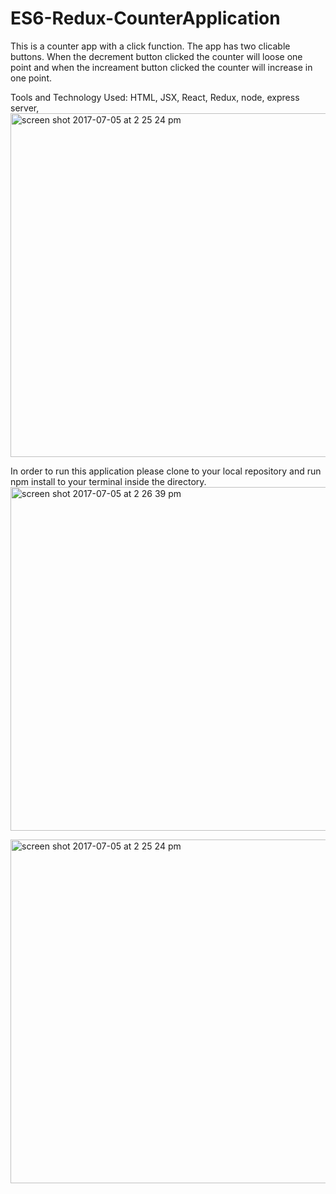 # ES6-Redux-CounterApplication
This is a counter app with a click function. The app has two clicable buttons. When the decrement button clicked the counter will loose one point and when the increament button clicked the counter will increase in one point. 

Tools and Technology Used: HTML, JSX, React, Redux, node, express server,  
<img width="550" alt="screen shot 2017-07-05 at 2 25 24 pm" src="https://user-images.githubusercontent.com/23619819/27879273-0c71fe9a-618f-11e7-8db3-8d742c5c27e3.png">

In order to run this application please clone to your local repository and run npm install to your terminal inside the directory. 
<img width="550" alt="screen shot 2017-07-05 at 2 26 39 pm" src="https://user-images.githubusercontent.com/23619819/27879281-133ad59e-618f-11e7-8b90-27f3be44ff9c.png">

<img width="550" alt="screen shot 2017-07-05 at 2 25 24 pm" src="https://user-images.githubusercontent.com/23619819/27879281-133ad59e-618f-11e7-8b90-27f3be44ff9c.png">
